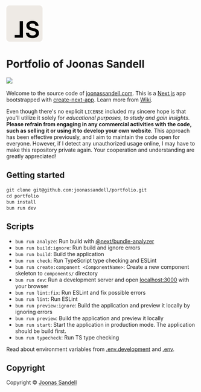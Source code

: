 <p>
  <a href="https://joonassandell.com">
    <img width="96" src="public/static/logo.svg" alt="Joonas Sandell Logomark :D">
  </a>
</p>

# Portfolio of Joonas Sandell

<p>
  <a href="https://joonassandell.com">
    <img src="https://img.shields.io/github/deployments/joonassandell/portfolio/production?style=flat&logo=vercel&label=vercel">
  </a>
</p>

Welcome to the source code of [joonassandell.com](https://joonassandell.com). This is a [Next.js](https://nextjs.org/) app bootstrapped with [create-next-app](https://github.com/vercel/next.js/tree/canary/packages/create-next-app). Learn more from [Wiki](https://github.com/joonassandell/portfolio/wiki).

Even though there's no explicit `LICENSE` included my sincere hope is that you'll utilize it solely for _educational purposes, to study and gain insights_. **Please refrain from engaging in any commercial activities with the code, such as selling it or using it to develop your own website**. This approach has been effective previously, and I aim to maintain the code open for everyone. However, if I detect any unauthorized usage online, I may have to make this repository private again. Your cooperation and understanding are greatly appreciated!

## Getting started

```
git clone git@github.com:joonassandell/portfolio.git
cd portfolio
bun install
bun run dev
```

## Scripts

- `bun run analyze`: Run build with [@next/bundle-analyzer](https://nextjs.org/docs/app/building-your-application/optimizing/bundle-analyzer)
- `bun run build:ignore`: Run build and ignore errors
- `bun run build`: Build the application
- `bun run check`: Run TypeScript type checking and ESLint
- `bun run create:component <ComponentName>`: Create a new component skeleton to `components/` directory
- `bun run dev`: Run a development server and open [localhost:3000](https://localhost:3000) with your browser
- `bun run lint:fix`: Run ESLint and fix possible errors
- `bun run lint`: Run ESLint
- `bun run preview:ignore`: Build the application and preview it locally by ignoring errors
- `bun run preview`: Build the application and preview it locally
- `bun run start`: Start the application in production mode. The application should be build first.
- `bun run typecheck`: Run TS type checking

Read about environment variables from [.env.development](.env.development) and [.env](.env).

## Copyright

Copyright © [Joonas Sandell](https://x.com/joonassandell)
